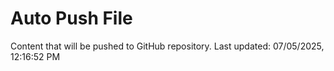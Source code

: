 # Auto Push File

Content that will be pushed to GitHub repository.
Last updated: 07/05/2025, 12:16:52 PM